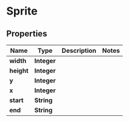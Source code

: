 
# Sprite

## Properties
Name | Type | Description | Notes
------------ | ------------- | ------------- | -------------
**width** | **Integer** |  | 
**height** | **Integer** |  | 
**y** | **Integer** |  | 
**x** | **Integer** |  | 
**start** | **String** |  | 
**end** | **String** |  | 



